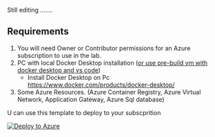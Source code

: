 Still editing .......

## Requirements

1. You will need Owner or Contributor permissions for an Azure subscription to use in the lab.
2. PC with local Docker Desktop installation ([or use pre-build vm with docker desktop and vs code](https://github.com/koenraadhaedens/win10devpcdocker)) 
    - Install Docker Desktop on Pc  <https://www.docker.com/products/docker-desktop/>
3. Some Azure Resources. (Azure Container Registry, Azure Virtual Network, Application Gateway, Azure Sql database)

U can use this template to deploy to your subscprition
   
   

[![Deploy to Azure](https://aka.ms/deploytoazurebutton)](https://portal.azure.com/#create/Microsoft.Template/uri/https%3A%2F%2Fraw.githubusercontent.com%2Fkoenraadhaedens%2FMTTCohackContainers%2Fmain%2Fbeforecohack%2Fbeforecohack.json)

